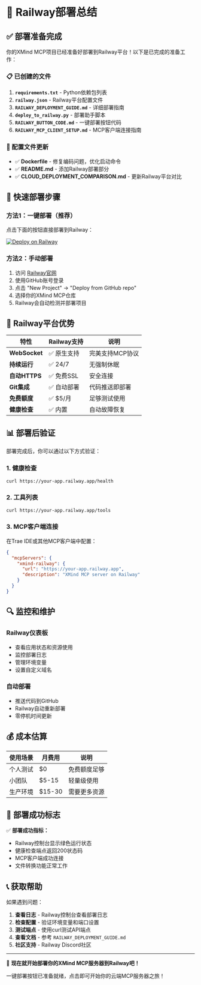 # 🚄 Railway部署总结

## ✅ 部署准备完成

你的XMind MCP项目已经准备好部署到Railway平台！以下是已完成的准备工作：

### 📋 已创建的文件
1. **`requirements.txt`** - Python依赖包列表
2. **`railway.json`** - Railway平台配置文件
3. **`RAILWAY_DEPLOYMENT_GUIDE.md`** - 详细部署指南
4. **`deploy_to_railway.py`** - 部署助手脚本
5. **`RAILWAY_BUTTON_CODE.md`** - 一键部署按钮代码
6. **`RAILWAY_MCP_CLIENT_SETUP.md`** - MCP客户端连接指南

### 🔧 配置文件更新
- ✅ **Dockerfile** - 修复编码问题，优化启动命令
- ✅ **README.md** - 添加Railway部署部分
- ✅ **CLOUD_DEPLOYMENT_COMPARISON.md** - 更新Railway平台对比

## 🚀 快速部署步骤

### 方法1：一键部署（推荐）
点击下面的按钮直接部署到Railway：

[![Deploy on Railway](https://railway.app/button.svg)](https://railway.app/new/template?template=https%3A%2F%2Fgithub.com%2FMaster-Frank%2FXmindMcp&envs=PORT%2CENVIRONMENT&PORT=8080&ENVIRONMENT=production)

### 方法2：手动部署
1. 访问 [Railway官网](https://railway.app)
2. 使用GitHub账号登录
3. 点击 "New Project" → "Deploy from GitHub repo"
4. 选择你的XMind MCP仓库
5. Railway会自动检测并部署项目

## 🎯 Railway平台优势

| 特性 | Railway支持 | 说明 |
|------|-------------|------|
| **WebSocket** | ✅ 原生支持 | 完美支持MCP协议 |
| **持续运行** | ✅ 24/7 | 无强制休眠 |
| **自动HTTPS** | ✅ 免费SSL | 安全连接 |
| **Git集成** | ✅ 自动部署 | 代码推送即部署 |
| **免费额度** | ✅ $5/月 | 足够测试使用 |
| **健康检查** | ✅ 内置 | 自动故障恢复 |

## 📊 部署后验证

部署完成后，你可以通过以下方式验证：

### 1. 健康检查
```bash
curl https://your-app.railway.app/health
```

### 2. 工具列表
```bash
curl https://your-app.railway.app/tools
```

### 3. MCP客户端连接
在Trae IDE或其他MCP客户端中配置：
```json
{
  "mcpServers": {
    "xmind-railway": {
      "url": "https://your-app.railway.app",
      "description": "XMind MCP server on Railway"
    }
  }
}
```

## 🔍 监控和维护

### Railway仪表板
- 查看应用状态和资源使用
- 监控部署日志
- 管理环境变量
- 设置自定义域名

### 自动部署
- 推送代码到GitHub
- Railway自动重新部署
- 零停机时间更新

## 💰 成本估算

| 使用场景 | 月费用 | 说明 |
|----------|--------|------|
| 个人测试 | $0 | 免费额度足够 |
| 小团队 | $5-15 | 轻量级使用 |
| 生产环境 | $15-30 | 需要更多资源 |

## 🎉 部署成功标志

✅ **部署成功指标：**
- Railway控制台显示绿色运行状态
- 健康检查端点返回200状态码
- MCP客户端成功连接
- 文件转换功能正常工作

## 📞 获取帮助

如果遇到问题：

1. **查看日志** - Railway控制台查看部署日志
2. **检查配置** - 验证环境变量和端口设置
3. **测试端点** - 使用curl测试API端点
4. **查看文档** - 参考 `RAILWAY_DEPLOYMENT_GUIDE.md`
5. **社区支持** - Railway Discord社区

---

🚀 **现在就开始部署你的XMind MCP服务器到Railway吧！**

一键部署按钮已准备就绪，点击即可开始你的云端MCP服务器之旅！